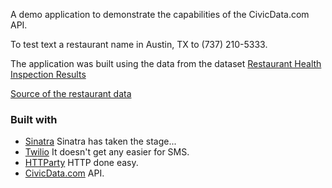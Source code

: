 A demo application to demonstrate the capabilities of the CivicData.com API.

To test text a restaurant name in Austin, TX to (737) 210-5333.

The application was built using the data from the dataset [Restaurant Health Inspection Results](http://www.civicdata.com/en/dataset/restaurant-health-inspection-results/resource/6ad5ce43-7c67-425d-8ccc-d18fd95c6d64)

[Source of the restaurant data](http://www.ci.austin.tx.us/health/restaurant/search.cfm)

### Built with

* [Sinatra](http://www.sinatrarb.com/) Sinatra has taken the stage...
* [Twilio](https://www.twilio.com/) It doesn't get any easier for SMS.
* [HTTParty](https://github.com/jnunemaker/httparty) HTTP done easy.
* [CivicData.com](http://www.civicdata.com/en/home) API.